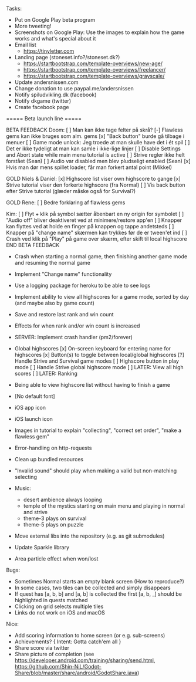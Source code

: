 
Tasks:
* Put on Google Play beta program
* More tweeting!
* Screenshots on Google Play: Use the images to explain how the game works and what's special about it
* Email list
    * https://tinyletter.com
* Landing page (stoneset.info?/stoneset.dk?)
    * https://startbootstrap.com/template-overviews/new-age/
    * https://startbootstrap.com/template-overviews/freelancer/
    * https://startbootstrap.com/template-overviews/grayscale/
* Update andersnissen.com
* Change donation to use paypal.me/andersnissen
* Notify spiludvikling.dk (facebook)
* Notify dkgame (twitter)
* Create facebook page

===== Beta launch line =====

BETA FEEDBACK
Doom:
[ ] Man kan ikke tage felter på skrå?
[-] Flawless gems kan ikke bruges som alm. gems
[x] "Back button" burde gå tilbage i menuer
[ ] Game mode unlock: Jeg troede at man skulle have det i ét spil
[ ] Det er ikke tydeligt at man kan samle i ikke-lige linjer
[ ] Disable Settings and Abort state while main menu tutorial is active
[ ] Strive regler ikke helt forstået (Sean)
[ ] Audio var disabled men blev pludseligt enabled (Sean)
[x] Hvis man dør mens spillet loader, får man forkert antal point (Mikkel)

GOLD Niels & Daniel:
[x] Highscore list viser own highscore to gange
[x] Strive tutorial viser den forkerte highscore (fra Normal)
[ ] Vis back button efter Strive tutorial (glæder måske også for Survival?)

GOLD Rene:
[ ] Bedre forklaring af flawless gems

Kim:
[ ] Flyt + klik på symbol sætter åbenbart en ny origin for symbolet
[ ] "Audio off" bliver deaktiveret ved at minimere/restore app'en
[ ] Knapper kan flyttes ved at holde en finger på knappen og tappe andetsteds
[ ] Knapper på "change name" skærmen kan trykkes før de er tween'et ind
[ ] Crash ved klik på "Play" på game over skærm, efter skift til local highscore
END BETA FEEDBACK

* Crash when starting a normal game, then finishing another game mode and resuming the normal game
* Implement "Change name" functionality
* Use a logging package for heroku to be able to see logs
* Implement ability to view all highscores for a game mode, sorted by day (and maybe also by game count)
* Save and restore last rank and win count
* Effects for when rank and/or win count is increased
* SERVER: Implement crash handler (pm2/forever)

* Global highscores
    [x] On-screen keyboard for entering name for highscores
    [x] Button(s) to toggle between local/global highscores
    [?] Handle Strive and Survival game modes
    [ ] Highscore button in play mode
    [ ] Handle Strive global highscore mode
    [ ] LATER: View all high scores
    [ ] LATER: Ranking
* Being able to view highscore list without having to finish a game
* [No default font]
* iOS app icon
* iOS launch icon
* Images in tutorial to explain "collecting", "correct set order", "make a flawless gem"
* Error-handling on http-requests
* Clean up bundled resources
* "Invalid sound" should play when making a valid but non-matching selecting
* Music:
    * desert ambience always looping
    * temple of the mystics starting on main menu and playing in normal and strive
    * theme-3 plays on survival
    * theme-5 plays on puzzle
* Move external libs into the repository (e.g. as git submodules)
* Update Sparkle library
* Area particle effect when won/lost

Bugs:
* Sometimes Normal starts an empty blank screen (How to reproduce?)
* In some cases, two tiles can be collected and simply disappears
* If quest has [a, b, b] and [a, b] is collected the first [a, b, \_] should be highlighted in quests matched
* Clicking on grid selects multiple tiles
* Links do not work on iOS and macOS

Nice:
* Add scoring information to home screen (or e.g. sub-screens)
* Achievements? { Intent: Gotta catch'em all }
* Share score via twitter
* Share picture of completion (see https://developer.android.com/training/sharing/send.html, https://github.com/Shin-NiL/Godot-Share/blob/master/share/android/GodotShare.java)
